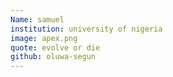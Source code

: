 ```yaml
---
Name: samuel
institution: university of nigeria
image: apex.png 
quote: evolve or die
github: oluwa-segun
---
```

